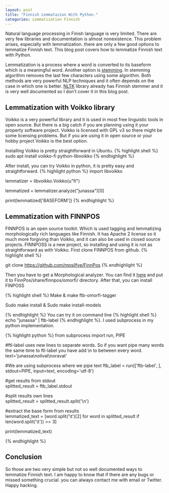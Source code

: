 ```yaml
---
layout: post
title: "Finnish Lemmatazion With Python."
categories: Lemmatization Finnish
---
```

Natural language processing in Finish language is very limited. There are very few libraries and documentation is almost nonexistence. This problem arises, especially with lemmatization. there are only a few good options to lemmatize Finnish text. This blog post covers how to lemmatize Finnish text with Python.

Lemmatization is a process where a word is converted to its baseform which is a meaningful word.   Another option is [stemming](https://en.wikipedia.org/wiki/Stemming). In stemming algorithm removes the last few characters using some algorithm. Both methods are very powerful NLP techniques and it often depends on the case in which one is better.  [NLTK](https://www.nltk.org/api/nltk.stem.html) library already has Finnish stemmer and it is very well documented so I don’t cover it in this blog post.
<h2>Lemmatization with Voikko library</h2>

Voikko is a very powerful library and it is used in most free linguistic tools in open source. But there is a big catch if you are planning using it your property software project. Voikko is licensed with GPL v3 so there might be some licensing problems. But if you are using it in open source or your hobby project Voikko is the best option.

Installing Voikko is pretty straightforward in Ubuntu.
{% highlight shell %}
sudo apt  install  voikko-fi python-libvoikko
{% endhighlight %}

After install, you can try Voikko in python, it is pretty easy and straightforward.
{% highlight python %}
import libvoikko

lemmatizer = libvoikko.Voikko(u"fi") 

lemmatized = lemmatizer.analyze("junassa")[0]

print(lemmatized['BASEFORM'])
{% endhighlight %}

<h2>Lemmatization with FINNPOS</h2>

FINNPOS is an open source toolkit. Which is used tagging and lemmatizing morphologically rich languages like Finnish. It has Apache 2 license so it much more forgiving than Voikko, and it can also be used in closed source projects.  FINNPOSS is a new project, so installing and using it is not as straightforward as with Voikko. First clone FINNPOS from github.
{% highlight shell %}

git clone https://github.com/mpsilfve/FinnPos
{% endhighlight %}

Then you have to get a Morphological analyzer. You can find it [here](https://github.com/mpsilfve/FinnPos/wiki/hfst.sf.net) and put it to FinnPos/share/finnpos/omorfi/ directory. After that, you can install FINPOSS

{% highlight shell %}
Make & make ftb-omorfi-tagger

Sudo make install & Sudo make install-models

{% endhighlight %}
You can try it on command line  {% highlight shell %}
echo "junassa" | ftb-label {% endhighlight %}. 
I used subprocess in my python implementation.

{% highlight python %}
from subprocess import run, PIPE   

#ftl-label uses new lines to separate words. So if you want pipe many words the same time to ftl-label you have add \n to between every word.
text='junassa\nolivat\noravat'

#We are using subprocess where we pipe text
ftb_label = run(['ftb-label', ], stdout=PIPE, input=text, encoding='utf-8')

#get results from stdout                                          
splitted_result = ftb_label.stdout

#split results own lines                                       
splitted_result = splitted_result.split('\n')

#extract the base form from results                              
lemmatized_text = [word.split('\t')[2] 
			for word in splitted_result 
			if len(word.split('\t')) >= 3] 

print(lemmatized_text)

{% endhighlight %}

<h2>Conclusion</h2>

So those are two very simple but not so well documented ways to lemmatize Finnish text. I am happy to know that if there are any bugs or missed something crucial. you can always contact me with email or Twitter. Happy hacking.


